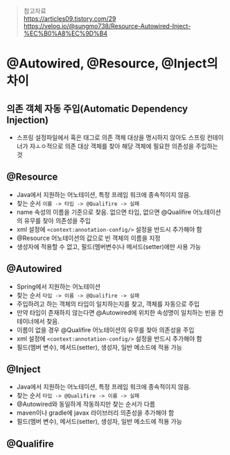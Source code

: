 > 참고자료  
> https://articles09.tistory.com/29  
> https://velog.io/@sungmo738/Resource-Autowired-Inject-%EC%B0%A8%EC%9D%B4

# @Autowired, @Resource, @Inject의 차이
## 의존 객체 자동 주입(Automatic Dependency Injection)
- 스프링 설정파일에서 혹은 태그로 의존 객체 대상을 명시하지 않아도 스프링 컨테이너가 자ㅗㅇ적으로 의존 대상 객체를 찾아 해당 객체에 필요한 의존성을 주입하는 것

## @Resource
- Java에서 지원하는 어노테이션, 특정 프레임 워크에 종속적이지 않음.
- 찾는 순서 `이름 -> 타입 -> @Qualifire -> 실패`
- name 속성의 이름을 기준으로 찾음. 없으면 타입, 없으면 @Qualifire 어노테이션의 유무를 찾아 의존성을 주입
- xml 설정에 `<context:annotation-config/>` 설정을 반드시 추가해야 함
- @Resource 어노테이션의 값으로 빈 객체의 이름을 지정
- 생성자에 적용할 수 없고, 필드(멤버변수)나 메서드(setter)에만 사용 가능

## @Autowired
- Spring에서 지원하는 어노테이션
- 찾는 순서 `타입 -> 이름 -> @Qualifire -> 실패`
- 주입하려고 하는 객체의 타입이 일치하는지를 찾고, 객체를 자동으로 주입
- 만약 타입이 존재하지 않는다면 @Autowired에 위치한 속성명이 일치하는 빈을 컨테이너에서 찾음.
- 이름이 없을 경우 @Qualifire 어노테이션의 유무를 찾아 의존성을 주입
- xml 설정에 `<context:annotation-config/>` 설정을 반드시 추가해야 함
- 필드(멤버 변수), 메서드(setter), 생성자, 일반 메소드에 적용 가능

## @Inject
- Java에서 지원하는 어노테이션, 특정 프레임 워크에 종속적이지 않음.
- 찾는 순서 `타입 -> @Qualifire -> 이름 -> 실패`
- @Autowired와 동일하게 작동하지만 찾는 순서가 다름
- maven이나 gradle에 javax 라이브러리 의존성을 추가해야 함
- 필드(멤버 변수), 메서드(setter), 생성자, 일반 메소드에 적용 가능

## @Qualifire
